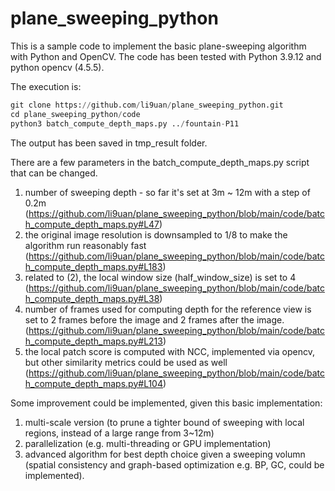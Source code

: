 # plane_sweeping_python
This is a sample code to implement the basic plane-sweeping algorithm with Python and OpenCV.
The code has been tested with Python 3.9.12 and python opencv (4.5.5).

The execution is:

```python
git clone https://github.com/li9uan/plane_sweeping_python.git
cd plane_sweeping_python/code
python3 batch_compute_depth_maps.py ../fountain-P11
```

The output has been saved in tmp_result folder.

There are a few parameters in the batch_compute_depth_maps.py script that can be changed.
1. number of sweeping depth - so far it's set at 3m ~ 12m with a step of 0.2m (https://github.com/li9uan/plane_sweeping_python/blob/main/code/batch_compute_depth_maps.py#L47)
2. the original image resolution is downsampled to 1/8 to make the algorithm run reasonably fast (https://github.com/li9uan/plane_sweeping_python/blob/main/code/batch_compute_depth_maps.py#L183)
3. related to (2), the local window size (half_window_size) is set to 4 (https://github.com/li9uan/plane_sweeping_python/blob/main/code/batch_compute_depth_maps.py#L38)
4. number of frames used for computing depth for the reference view is set to 2 frames before the image and 2 frames after the image. (https://github.com/li9uan/plane_sweeping_python/blob/main/code/batch_compute_depth_maps.py#L213)
5. the local patch score is computed with NCC, implemented via opencv, but other similarity metrics could be used as well (https://github.com/li9uan/plane_sweeping_python/blob/main/code/batch_compute_depth_maps.py#L104)

Some improvement could be implemented, given this basic implementation:
1. multi-scale version (to prune a tighter bound of sweeping with local regions, instead of a large range from 3~12m)
2. parallelization (e.g. multi-threading or GPU implementation)
3. advanced algorithm for best depth choice given a sweeping volumn (spatial consistency and graph-based optimization e.g. BP, GC, could be implemented).

